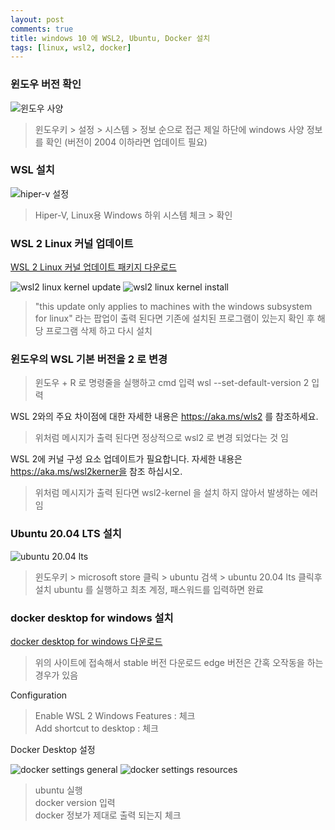 ```yaml
---
layout: post
comments: true
title: windows 10 에 WSL2, Ubuntu, Docker 설치
tags: [linux, wsl2, docker] 
---
```


### 윈도우 버전 확인  
<img src='https://drive.google.com/uc?export=download&id=182NzrhGFSpTJERth6nkkyrhgqmf66qa6' alt='윈도우 사양'>

> 윈도우키 > 설정 > 시스템 > 정보 순으로 접근
> 제일 하단에 windows 사양 정보를 확인 (버전이 2004 이하라면 업데이트 필요)

### WSL 설치
<img src='https://drive.google.com/uc?export=download&id=1Cqu3v_ZefvHmr_ea5lZnyhnlehbA8LJG' alt='hiper-v 설정'>

> Hiper-V, Linux용 Windows 하위 시스템 체크 > 확인    

### WSL 2 Linux 커널 업데이트
[WSL 2 Linux 커널 업데이트 패키지 다운로드](https://docs.microsoft.com/ko-kr/windows/wsl/wsl2-kernel)

<img src='https://drive.google.com/uc?export=download&id=1C26A4kDt4oh5yVGEl22KE6Aues290MQL' alt='wsl2 linux kernel update'>

<img src='https://drive.google.com/uc?export=download&id=1V3X1h4bAd8ksSZOylR36HIa8q_Xk6HRX' alt='wsl2 linux kernel install'>

> "this update only applies to machines with the windows subsystem for linux" 
> 라는 팝업이 출력 된다면 기존에 설치된 프로그램이 있는지 확인 후 해당 프로그램 삭제 하고 다시 설치    

### 윈도우의 WSL 기본 버전을 2 로 변경    
> 윈도우 + R 로 명령줄을 실행하고 cmd 입력
> wsl --set-default-version 2 입력

WSL 2와의 주요 차이점에 대한 자세한 내용은 https://aka.ms/wls2 를 참조하세요. 
> 위처럼 메시지가 출력 된다면 정상적으로 wsl2 로 변경 되었다는 것 임  

WSL 2에 커널 구성 요소 업데이트가 필요합니다. 자세한 내용은 https://aka.ms/wsl2kerner을 참조 하십시오.
> 위처럼 메시지가 출력 된다면 wsl2-kernel 을 설치 하지 않아서 발생하는 에러 임  

### Ubuntu 20.04 LTS 설치  
  
<img src='https://drive.google.com/uc?export=download&id=1V1MOFgoSdGHHoXg5IaeqQ3j0Rg2kZnDq' alt='ubuntu 20.04 lts'>  
  
> 윈도우키 > microsoft store 클릭 > ubuntu 검색 > ubuntu 20.04 lts 클릭후 설치
> ubuntu 를 실행하고 최초 계정, 패스워드를 입력하면 완료
 
### docker desktop for windows 설치  
 
[docker desktop for windows 다운로드](https://hub.docker.com/editions/community/docker-ce-desktop-window)
> 위의 사이트에 접속해서 stable 버전 다운로드 
> edge 버전은 간혹 오작동을 하는 경우가 있음  
  
Configuration  
> Enable WSL 2 Windows Features : 체크  
> Add shortcut to desktop : 체크  
  
Docker Desktop 설정  
  
<img src='https://drive.google.com/uc?export=download&id=1fHfi3YnncJG9SIV2T_qg6BNP0zyt_Cm3' alt='docker settings general'>

<img src='https://drive.google.com/uc?export=download&id=1ecFUa8kb-ZZI6qBKPJVdGxcPCsDFVxIy' alt='docker settings resources'>

> ubuntu 실행  
> docker version 입력  
> docker 정보가 제대로 출력 되는지 체크
